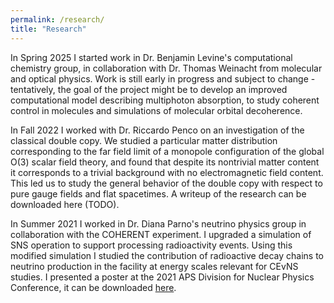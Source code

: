 ```yaml
---
permalink: /research/
title: "Research"
---
```


In Spring 2025 I started work in Dr. Benjamin Levine's computational chemistry
group, in collaboration with Dr. Thomas Weinacht from molecular and optical
physics. Work is still early in progress and subject to change - tentatively,
the goal of the project might be to develop an improved computational model
describing multiphoton absorption, to study coherent control in molecules and
simulations of molecular orbital decoherence.

In Fall 2022 I worked with Dr. Riccardo Penco on an investigation of the
classical double copy. We studied a particular matter distribution
corresponding to the far field limit of a monopole configuration of the global
O(3) scalar field theory, and found that despite its nontrivial matter content
it corresponds to a trivial background with no electromagnetic field content.
This led us to study the general behavior of the double copy with respect to
pure gauge fields and flat spacetimes. A writeup
of the research can be downloaded here (TODO).

In Summer 2021 I worked in Dr. Diana Parno's neutrino physics group in
collaboration with the COHERENT experiment. I upgraded a simulation of SNS
operation to support processing radioactivity events. Using this modified
simulation I studied the contribution of radioactive decay chains to neutrino
production in the facility at energy scales relevant for CEvNS studies. I
presented a poster at the 2021 APS Division for Nuclear Physics Conference, it
can be downloaded [here](/files/pdf/ParnoPoster.pdf).
